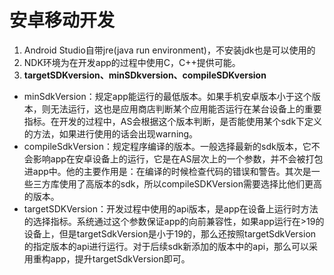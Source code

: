 # 安卓移动开发
1. Android Studio自带jre(java run environment)，不安装jdk也是可以使用的
2. NDK环境为在开发app的过程中使用C，C++提供可能。
3. **targetSDKversion、minSDkversion、compileSDKversion**
- minSdkVersion：规定app能运行的最低版本。如果手机安卓版本小于这个版本，则无法运行，这也是应用商店判断某个应用能否运行在某台设备上的重要指标。在开发的过程中，AS会根据这个版本判断，是否能使用某个sdk下定义的方法，如果进行使用的话会出现warning。
- compileSdkVersion：规定程序编译的版本。一般选择最新的sdk版本，它不会影响app在安卓设备上的运行，它是在AS层次上的一个参数，并不会被打包进app中。他的主要作用是：在编译的时候检查代码的错误和警告。其次是一些三方库使用了高版本的sdk，所以compileSDKVersion需要选择比他们更高的版本。
- targetSDKVersion：开发过程中使用的api版本，是app在设备上运行时方法的选择指标。系统通过这个参数保证app的向前兼容性，如果app运行在>19的设备上，但是targetSdkVersion是小于19的，那么还按照targetSdkVersion的指定版本的api进行运行。对于后续sdk新添加的版本中的api，那么可以采用重构app，提升targetSdkVersion即可。
